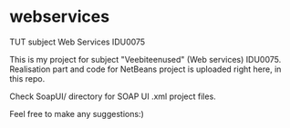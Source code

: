 # webservices
TUT subject Web Services IDU0075 

This is my project for subject "Veebiteenused" (Web services) IDU0075. Realisation part and code for NetBeans project is uploaded right here, in this repo. 

Check SoapUI/ directory for SOAP UI .xml project files.

Feel free to make any suggestions:) 

